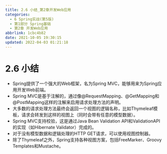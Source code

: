 ```yaml
---
title: 2.6 小结_第2章开发Web应用
categories: 
  - 6 Spring实战(第5版)
  - 第1部分 Spring基础
  - 第2章 开发Web应用
abbrlink: 1cbc4b82
date: 2021-10-05 19:30:15
updated: 2022-04-03 01:21:18
---
```

# 2.6 小结
- Spring提供了一个强大的Web框架，名为Spring MVC，能够用来为Spring应用开发Web前端。
- Spring MVC是基于注解的，通过像@RequestMapping、@GetMapping和@PostMapping这样的注解来启用请求处理方法的声明。
- 大多数的请求处理方法最终会返回一个视图的逻辑名称，比如Thymeleaf模板，请求会转发到这样的视图上（同时会带有任意的模型数据）。
- Spring MVC支持校验，这是通过Java Bean Validation API和ValidationAPI的实现（如Hibernate Validator）完成的。
- 对于没有模型数据和逻辑处理的HTTP GET请求，可以使用视图控制器。
- 除了Thymeleaf之外，Spring支持各种视图方案，包括FreeMarker、Groovy Templates和Mustache。

